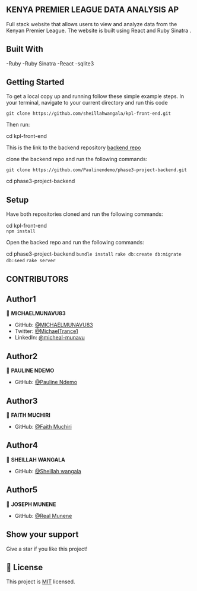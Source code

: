 ## KENYA PREMIER LEAGUE DATA ANALYSIS AP

Full stack website that allows users to view and analyze data from the Kenyan Premier League. The website is built using React and Ruby Sinatra .

## Built With

-Ruby
-Ruby Sinatra
-React
-sqlite3

## Getting Started

To get a local copy up and running follow these simple example steps. In your terminal, navigate to your current directory and run this code

`git clone https://github.com/sheillahwangala/kpl-front-end.git`

Then run:

cd kpl-front-end

This is the link to the backend repository [backend repo](https://github.com/Paulinendemo/phase3-project-backend)

clone the backend repo and run the following commands:

`git clone https://github.com/Paulinendemo/phase3-project-backend.git`

cd phase3-project-backend

## Setup

Have both repositories cloned and run the following commands:

cd kpl-front-end  
`npm install`

Open the backed repo and run the following commands:

cd phase3-project-backend
`bundle install`
`rake db:create db:migrate db:seed`
`rake server`

## CONTRIBUTORS

## Author1

👤 **MICHAELMUNAVU83**

- GitHub: [@MICHAELMUNAVU83](https://github.com/MICHAELMUNAVU83)
- Twitter: [@MichaelTrance1](https://twitter.com/MichealTrance1)
- LinkedIn: [@micheal-munavu](https://www.linkedin.com/in/michael-munavu/)

## Author2

👤 **PAULINE NDEMO**

- GitHub: [@Pauline Ndemo](https://github.com/Paulinendemo)

## Author3

👤 **FAITH MUCHIRI**

- GitHub: [@Faith Muchiri](https://github.com/Faith-Muchiri)

## Author4

👤 **SHEILLAH WANGALA**

- GitHub: [@Sheillah wangala](https://github.com/sheillahwangala)

## Author5

👤 **JOSEPH MUNENE**

- GitHub: [@Real Munene](https://github.com/Realmunene)

## Show your support

Give a star if you like this project!

## 📝 License

This project is [MIT](LICENSE) licensed.
